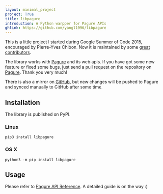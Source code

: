 ```yaml
---
layout: minimal_project
project: True
title: libpagure
introduction: A Python warpper for Pagure APIs
ghlink: https://github.com/yangl1996/libpagure
---
```


This is a little project I started during Google Summer of Code 2015, encouraged by Pierre-Yves Chibon. Now it is maintained by some [great contributors](https://github.com/yangl1996/libpagure/graphs/contributors).

The library works with [Pagure](https://pagure.io) and its web apis. If you have got some new feature or fixed some bugs, just send a pull request on the repository on [Pagure](https://pagure.io/libpagure). Thank you very much!

There is also a mirror on [GitHub](https://github.com/yangl1996/libpagure), but new changes will be pushed to Pagure and synced manually to GitHub after some time.

## Installation

The library is published on PyPI.

### Linux

```
pip3 install libpagure
```

### OS X

```
python3 -m pip install libpagure
```

## Usage

Please refer to [Pagure API Reference](https://pagure.io/api/0/). A detailed guide is on the way :)
